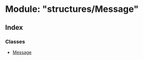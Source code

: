 # Module: "structures/Message"

## Index

### Classes

* [Message](../classes/_structures_message_.message.md)
